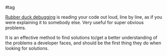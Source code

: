 #tag

[Rubber duck debugging](<https://en.wikipedia.org/wiki/Rubber_duck_debugging>) is reading your code out loud, line by line, as if you were explaining it to somebody else. Very useful for super obvious problems.

It is an effective method to find solutions to/get a better understanding of the problems a developer faces, and should be the first thing they do when looking for solutions.